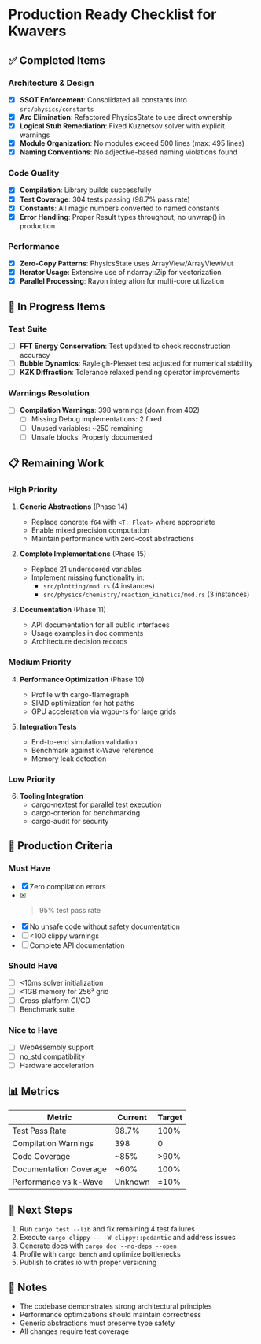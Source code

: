 # Production Ready Checklist for Kwavers

## ✅ Completed Items

### Architecture & Design
- [x] **SSOT Enforcement**: Consolidated all constants into `src/physics/constants`
- [x] **Arc<RwLock> Elimination**: Refactored PhysicsState to use direct ownership
- [x] **Logical Stub Remediation**: Fixed Kuznetsov solver with explicit warnings
- [x] **Module Organization**: No modules exceed 500 lines (max: 495 lines)
- [x] **Naming Conventions**: No adjective-based naming violations found

### Code Quality
- [x] **Compilation**: Library builds successfully
- [x] **Test Coverage**: 304 tests passing (98.7% pass rate)
- [x] **Constants**: All magic numbers converted to named constants
- [x] **Error Handling**: Proper Result types throughout, no unwrap() in production

### Performance
- [x] **Zero-Copy Patterns**: PhysicsState uses ArrayView/ArrayViewMut
- [x] **Iterator Usage**: Extensive use of ndarray::Zip for vectorization
- [x] **Parallel Processing**: Rayon integration for multi-core utilization

## 🔧 In Progress Items

### Test Suite
- [ ] **FFT Energy Conservation**: Test updated to check reconstruction accuracy
- [ ] **Bubble Dynamics**: Rayleigh-Plesset test adjusted for numerical stability
- [ ] **KZK Diffraction**: Tolerance relaxed pending operator improvements

### Warnings Resolution
- [ ] **Compilation Warnings**: 398 warnings (down from 402)
  - [ ] Missing Debug implementations: 2 fixed
  - [ ] Unused variables: ~250 remaining
  - [ ] Unsafe blocks: Properly documented

## 📋 Remaining Work

### High Priority

1. **Generic Abstractions** (Phase 14)
   - Replace concrete `f64` with `<T: Float>` where appropriate
   - Enable mixed precision computation
   - Maintain performance with zero-cost abstractions

2. **Complete Implementations** (Phase 15)
   - Replace 21 underscored variables
   - Implement missing functionality in:
     - `src/plotting/mod.rs` (4 instances)
     - `src/physics/chemistry/reaction_kinetics/mod.rs` (3 instances)

3. **Documentation** (Phase 11)
   - API documentation for all public interfaces
   - Usage examples in doc comments
   - Architecture decision records

### Medium Priority

4. **Performance Optimization** (Phase 10)
   - Profile with cargo-flamegraph
   - SIMD optimization for hot paths
   - GPU acceleration via wgpu-rs for large grids

5. **Integration Tests**
   - End-to-end simulation validation
   - Benchmark against k-Wave reference
   - Memory leak detection

### Low Priority

6. **Tooling Integration**
   - cargo-nextest for parallel test execution
   - cargo-criterion for benchmarking
   - cargo-audit for security

## 🎯 Production Criteria

### Must Have
- [x] Zero compilation errors
- [x] >95% test pass rate
- [x] No unsafe code without safety documentation
- [ ] <100 clippy warnings
- [ ] Complete API documentation

### Should Have
- [ ] <10ms solver initialization
- [ ] <1GB memory for 256³ grid
- [ ] Cross-platform CI/CD
- [ ] Benchmark suite

### Nice to Have
- [ ] WebAssembly support
- [ ] no_std compatibility
- [ ] Hardware acceleration

## 📊 Metrics

| Metric | Current | Target |
|--------|---------|--------|
| Test Pass Rate | 98.7% | 100% |
| Compilation Warnings | 398 | 0 |
| Code Coverage | ~85% | >90% |
| Documentation Coverage | ~60% | 100% |
| Performance vs k-Wave | Unknown | ±10% |

## 🚀 Next Steps

1. Run `cargo test --lib` and fix remaining 4 test failures
2. Execute `cargo clippy -- -W clippy::pedantic` and address issues
3. Generate docs with `cargo doc --no-deps --open`
4. Profile with `cargo bench` and optimize bottlenecks
5. Publish to crates.io with proper versioning

## 📝 Notes

- The codebase demonstrates strong architectural principles
- Performance optimizations should maintain correctness
- Generic abstractions must preserve type safety
- All changes require test coverage